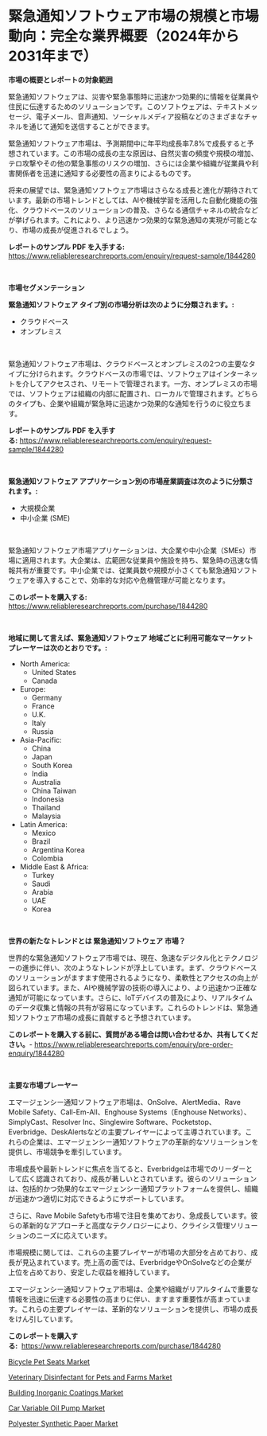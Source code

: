 <p><h1>緊急通知ソフトウェア市場の規模と市場動向：完全な業界概要（2024年から2031年まで）</h1></p><p><strong>市場の概要とレポートの対象範囲</strong></p>
<p><p>緊急通知ソフトウェアは、災害や緊急事態時に迅速かつ効果的に情報を従業員や住民に伝達するためのソリューションです。このソフトウェアは、テキストメッセージ、電子メール、音声通知、ソーシャルメディア投稿などのさまざまなチャネルを通じて通知を送信することができます。</p><p>緊急通知ソフトウェア市場は、予測期間中に年平均成長率7.8%で成長すると予想されています。この市場の成長の主な原因は、自然災害の頻度や規模の増加、テロ攻撃やその他の緊急事態のリスクの増加、さらには企業や組織が従業員や利害関係者を迅速に通知する必要性の高まりによるものです。</p><p>将来の展望では、緊急通知ソフトウェア市場はさらなる成長と進化が期待されています。最新の市場トレンドとしては、AIや機械学習を活用した自動化機能の強化、クラウドベースのソリューションの普及、さらなる通信チャネルの統合などが挙げられます。これにより、より迅速かつ効果的な緊急通知の実現が可能となり、市場の成長が促進されるでしょう。</p></p>
<p><strong>レポートのサンプル PDF を入手する:</strong> <a href="https://www.reliableresearchreports.com/enquiry/request-sample/1844280">https://www.reliableresearchreports.com/enquiry/request-sample/1844280</a></p>
<p>&nbsp;</p>
<p><strong>市場セグメンテーション</strong></p>
<p><strong>緊急通知ソフトウェア タイプ別の市場分析は次のように分類されます。:</strong></p>
<p><ul><li>クラウドベース</li><li>オンプレミス</li></ul></p>
<p>&nbsp;</p>
<p><p>緊急通知ソフトウェア市場は、クラウドベースとオンプレミスの2つの主要なタイプに分けられます。クラウドベースの市場では、ソフトウェアはインターネットを介してアクセスされ、リモートで管理されます。一方、オンプレミスの市場では、ソフトウェアは組織の内部に配置され、ローカルで管理されます。どちらのタイプも、企業や組織が緊急時に迅速かつ効果的な通知を行うのに役立ちます。</p></p>
<p><strong>レポートのサンプル PDF を入手する:</strong>&nbsp;<a href="https://www.reliableresearchreports.com/enquiry/request-sample/1844280">https://www.reliableresearchreports.com/enquiry/request-sample/1844280</a></p>
<p>&nbsp;</p>
<p><strong> 緊急通知ソフトウェア アプリケーション別の市場産業調査は次のように分類されます。:</strong></p>
<p><ul><li>大規模企業</li><li>中小企業 (SME)</li></ul></p>
<p>&nbsp;</p>
<p><p>緊急通知ソフトウェア市場アプリケーションは、大企業や中小企業（SMEs）市場に適用されます。大企業は、広範囲な従業員や施設を持ち、緊急時の迅速な情報共有が重要です。中小企業では、従業員数や規模が小さくても緊急通知ソフトウェアを導入することで、効率的な対応や危機管理が可能となります。</p></p>
<p><strong>このレポートを購入する:</strong>&nbsp; <a href="https://www.reliableresearchreports.com/purchase/1844280">https://www.reliableresearchreports.com/purchase/1844280</a></p>
<p>&nbsp;</p>
<p><strong>地域に関して言えば、緊急通知ソフトウェア 地域ごとに利用可能なマーケットプレーヤーは次のとおりです。:</strong></p>
<p><ul>
    <li>
        North America:
        <ul>
            <li>United States</li>
            <li>Canada</li>
        </ul>
    </li>
    <li>
        Europe:
        <ul>
            <li>Germany</li>
            <li>France</li>
            <li>U.K.</li>
            <li>Italy</li>
            <li>Russia</li>
        </ul>
    </li>
    <li>
        Asia-Pacific:
        <ul>
            <li>China</li>
            <li>Japan</li>
            <li>South Korea</li>
            <li>India</li>
            <li>Australia</li>
            <li>China Taiwan</li>
            <li>Indonesia</li>
            <li>Thailand</li>
            <li>Malaysia</li>
        </ul>
    </li>
    <li>
        Latin America:
        <ul>
            <li>Mexico</li>
            <li>Brazil</li>
            <li>Argentina Korea</li>
            <li>Colombia</li>
        </ul>
    </li>
    <li>
        Middle East & Africa:
        <ul>
            <li>Turkey</li>
            <li>Saudi</li>
            <li>Arabia</li>
            <li>UAE</li>
            <li>Korea</li>
        </ul>
    </li>
    </ul></p>
<p>&nbsp;</p>
<p><strong>世界の新たなトレンドとは 緊急通知ソフトウェア 市場？</strong></p>
<p><p>世界的な緊急通知ソフトウェア市場では、現在、急速なデジタル化とテクノロジーの進歩に伴い、次のようなトレンドが浮上しています。まず、クラウドベースのソリューションがますます使用されるようになり、柔軟性とアクセスの向上が図られています。また、AIや機械学習の技術の導入により、より迅速かつ正確な通知が可能になっています。さらに、IoTデバイスの普及により、リアルタイムのデータ収集と情報の共有が容易になっています。これらのトレンドは、緊急通知ソフトウェア市場の成長に貢献すると予想されています。</p></p>
<p><strong>このレポートを購入する前に、質問がある場合は問い合わせるか、共有してください。</strong>- <a href="https://www.reliableresearchreports.com/enquiry/pre-order-enquiry/1844280">https://www.reliableresearchreports.com/enquiry/pre-order-enquiry/1844280</a></p>
<p>&nbsp;</p>
<p><strong>主要な市場プレーヤー</strong></p>
<p><p>エマージェンシー通知ソフトウェア市場は、OnSolve、AlertMedia、Rave Mobile Safety、Call-Em-All、Enghouse Systems（Enghouse Networks）、SimplyCast、Resolver Inc、Singlewire Software、Pocketstop、Everbridge、DeskAlertsなどの主要プレイヤーによって主導されています。これらの企業は、エマージェンシー通知ソフトウェアの革新的なソリューションを提供し、市場競争を牽引しています。</p><p>市場成長や最新トレンドに焦点を当てると、Everbridgeは市場でのリーダーとして広く認識されており、成長が著しいとされています。彼らのソリューションは、包括的かつ効果的なエマージェンシー通知プラットフォームを提供し、組織が迅速かつ適切に対応できるようにサポートしています。</p><p>さらに、Rave Mobile Safetyも市場で注目を集めており、急成長しています。彼らの革新的なアプローチと高度なテクノロジーにより、クライシス管理ソリューションのニーズに応えています。</p><p>市場規模に関しては、これらの主要プレイヤーが市場の大部分を占めており、成長が見込まれています。売上高の面では、EverbridgeやOnSolveなどの企業が上位を占めており、安定した収益を維持しています。</p><p>エマージェンシー通知ソフトウェア市場は、企業や組織がリアルタイムで重要な情報を迅速に伝達する必要性の高まりに伴い、ますます重要性が高まっています。これらの主要プレイヤーは、革新的なソリューションを提供し、市場の成長をけん引しています。</p></p>
<p><strong>このレポートを購入する:</strong>&nbsp;&nbsp;<a href="https://www.reliableresearchreports.com/purchase/1844280">https://www.reliableresearchreports.com/purchase/1844280</a></p>
<p><p><a href="https://view.publitas.com/reportprime-1/bicycle-pet-seats-market-research-report-forecasted-for-period-from-2024-2031-by-market-type-market-application-and-region/">Bicycle Pet Seats Market</a></p><p><a href="https://github.com/beatblasta/Market-Research-Report-List-2/blob/main/veterinary-disinfectant-for-pets-and-farms-market.md">Veterinary Disinfectant for Pets and Farms Market</a></p><p><a href="https://meowing-canidae-761.notion.site/Global-Building-Inorganic-Coatings-Market-Size-and-Market-Trends-Insights-and-Projections-from-2024-2493eea18c694a4dbbac71de143216f7">Building Inorganic Coatings Market</a></p><p><a href="https://github.com/angelajermaine/Market-Research-Report-List-2/blob/main/car-variable-oil-pump-market.md">Car Variable Oil Pump Market</a></p><p><a href="https://view.publitas.com/reportprime-1/polyester-synthetic-paper-market-analysis-and-market-size-global-industry-overview-market-segmentation-and-forecast-2024-to-2031/">Polyester Synthetic Paper Market</a></p></p>